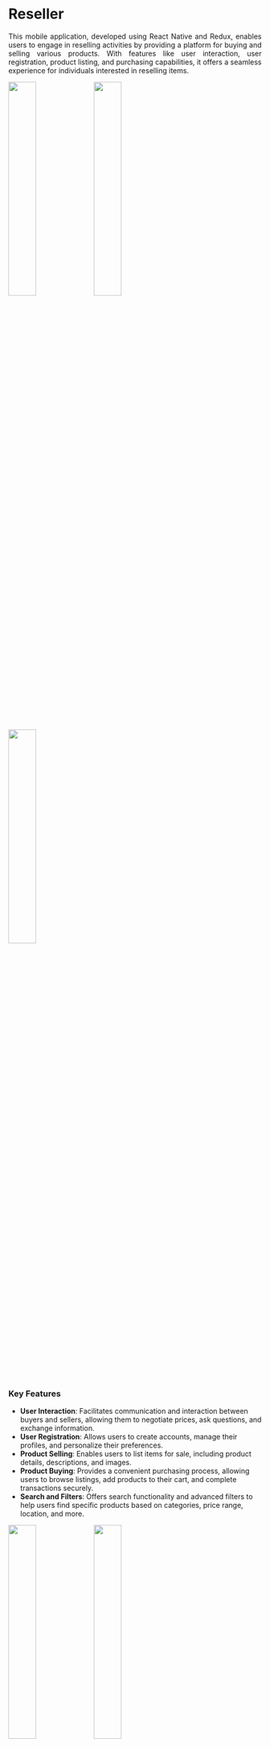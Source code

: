 # Reseller

<p align="justify">
This mobile application, developed using React Native and Redux, enables users to engage in reselling activities by providing a platform for buying and selling various products. With features like user interaction, user registration, product listing, and purchasing capabilities, it offers a seamless experience for individuals interested in reselling items.
</p>

<img width="33%" src="https://github.com/nipunh/reseller/assets/26524611/045fa19c-3ce5-44c5-99f3-80eccbe5f0db" />
<img width="33%" src="https://github.com/nipunh/reseller/assets/26524611/2812b311-76e6-499f-bc18-2f539d9ac326" />
<img width="33%" src="https://github.com/nipunh/reseller/assets/26524611/0ace1a5c-2767-405e-8383-b0245c6bd85c" />

### Key Features
<ul>
<li><b>User Interaction</b>: Facilitates communication and interaction between buyers and sellers, allowing them to negotiate prices, ask questions, and exchange information.</li>
<li><b>User Registration</b>: Allows users to create accounts, manage their profiles, and personalize their preferences.</li>
<li><b>Product Selling</b>: Enables users to list items for sale, including product details, descriptions, and images.</li>
<li><b>Product Buying</b>: Provides a convenient purchasing process, allowing users to browse listings, add products to their cart, and complete transactions securely.</li>
<li><b>Search and Filters</b>: Offers search functionality and advanced filters to help users find specific products based on categories, price range, location, and more.</li>
</ul>

<img width="33%" src="https://github.com/nipunh/reseller/assets/26524611/ee5352c3-6f6b-4dd2-b048-49b96ba49f1a" />
<img width="33%" src="https://github.com/nipunh/reseller/assets/26524611/8fd1ea05-28ed-4ab5-bd38-59440dcafef9" />
<img width="33%" src="https://github.com/nipunh/reseller/assets/26524611/5d5540e1-540b-406a-9ac5-efe4b9dd388f" />

### Technologies Used

<li><b>React Native</b>: A cross-platform framework for building mobile applications using JavaScript and React.</li>
<li><b>Redux</b>: A predictable state container for JavaScript applications, ensuring centralized state management.</li>
